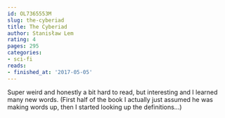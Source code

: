 ```yaml
---
id: OL7365553M
slug: the-cyberiad
title: The Cyberiad
author: Stanisław Lem
rating: 4
pages: 295
categories:
- sci-fi
reads:
- finished_at: '2017-05-05'
---
```

Super weird and honestly a bit hard to read, but interesting and I learned many new words. (First half of the book I actually just assumed he was making words up, then I started looking up the definitions...)
